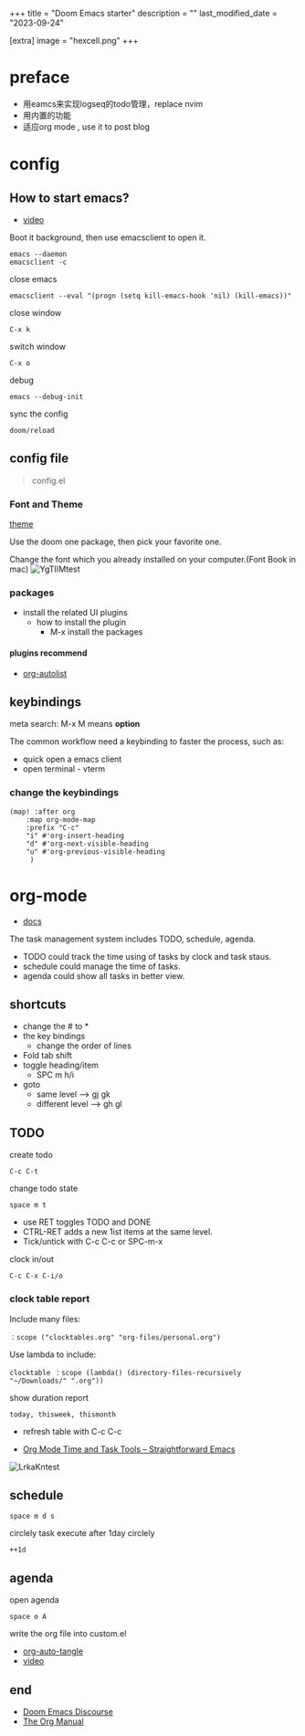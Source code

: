 +++
title = "Doom Emacs starter"
description = ""
last_modified_date = "2023-09-24"

[extra]
image = "hexcell.png"
+++

# preface

- 用eamcs来实现logseq的todo管理，replace nvim
- 用内置的功能
- 适应org mode , use it to post blog

# config
## How to start emacs?
- [video](https://www.youtube.com/watch?v=s0ed8Da3mjE)

Boot it background, then use emacsclient to open it.
```
emacs --daemon 
emacsclient -c
```
close emacs
```
emacsclient --eval "(progn (setq kill-emacs-hook 'nil) (kill-emacs))"
```
close window
```
C-x k
```
switch window
```
C-x o
```
debug 
```
emacs --debug-init
```
sync the config
```
doom/reload
```
## config file 

> config.el  
### Font and Theme

[theme](https://github.com/doomemacs/themes/tree/screenshots)

Use the doom one package, then pick your favorite one.

Change the font which you already installed on your computer.(Font Book in mac)
![YgTIIMtest](https://cdn.jsdelivr.net/gh/h3x311/upic@main/LC3/2023/YgTIIMtest.jpg)

### packages

- install the related UI plugins
  - how to install the plugin
    - M-x install the packages


#### plugins recommend

- [org-autolist](https://github.com/calvinwyoung/org-autolist)

##  keybindings

meta search:
    M-x M means **option**

The common workflow need a keybinding to faster the process, such as:

- quick open a emacs client
- open terminal - vterm

### change the keybindings

```
(map! :after org
    :map org-mode-map
    :prefix "C-c"
    "i" #'org-insert-heading
    "d" #'org-next-visible-heading
    "u" #'org-previous-visible-heading
     )
```
  
# org-mode

- [docs](http://doc.norang.ca/org-mode.html)

The task management system includes TODO, schedule, agenda.
- TODO could track the time using of tasks by clock and task staus.
- schedule could manage the time of tasks.
- agenda could show all tasks in better view.

## shortcuts

- change the # to *
- the key bindings
  - change the order of lines
- Fold tab shift
- toggle heading/item
  - SPC m h/i
- goto
    - same level --> gj gk
    - different level --> gh gl
## TODO

create todo
```
C-c C-t
```
change todo state
```
space m t
```
- use RET toggles TODO and DONE
- CTRL-RET adds a new 1ist items at the same level.
- Tick/untick with C-c C-c or SPC-m-x

clock in/out
```
C-c C-x C-i/o
```

### clock table report

Include many files:
```
：scope ("clocktables.org" "org-files/personal.org")
```
Use lambda to include:
```
clocktable ：scope (lambda() (directory-files-recursively "~/Downloads/" ".org"))
```
show duration report
```
today, thisweek, thismonth
```
- refresh table with C-c C-c

- [Org Mode Time and Task Tools – Straightforward Emacs](https://www.youtube.com/watch?v=zqAYHWv36X0&list=PLSxeivFT4JIrx6rwQB8VpSs3YeyTFuSwk&index=5)

![LrkaKntest](https://cdn.jsdelivr.net/gh/h3x311/upic@main/LC3/2023/LrkaKntest.jpg)

## schedule
```
space m d s
```
circlely task
execute after 1day circlely
```
++1d
```

## agenda

open agenda
```
space o A
```
write the org file into custom.el

- [org-auto-tangle](https://github.com/yilkalargaw/org-auto-tangle)
- [video](https://www.youtube.com/watch?v=D3FzMPZm7vY)

## end

- [Doom Emacs Discourse](https://discourse.doomemacs.org/)
- [The Org Manual](https://orgmode.org/manual/index.html)